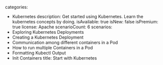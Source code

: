 categories:
  - Kubernetes
description: Get started using Kubernetes. Learn the kubernetes concepts by doing.
isAvailable: true
isNew: false
isPremium: true
license: Apache
scenarioCount: 6
scenarios:
  - Exploring Kubernetes Deployments
  - Creating a Kubernetes Deployment
  - Communication among different containers in a Pod
  - How to run multiple Containers in a Pod
  - Formatting Kubectl Output
  - Init Containers
title: Start with Kubernetes
